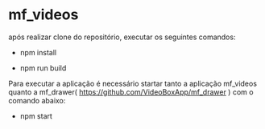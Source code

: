 # mf_videos

após realizar clone do repositório, executar os seguintes comandos:

- npm install

- npm run build

Para executar a aplicação é necessário startar tanto a aplicação mf_videos quanto a mf_drawer( https://github.com/VideoBoxApp/mf_drawer ) com o comando abaixo:

- npm start
